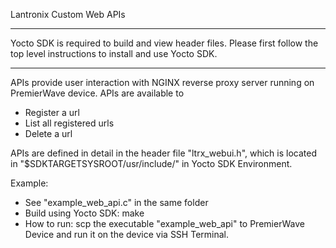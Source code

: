 Lantronix Custom Web APIs

*****************************
Yocto SDK is required to build and view header files.  Please first follow the top level instructions to install and use Yocto SDK.
*****************************

APIs provide user interaction with NGINX reverse proxy server running on PremierWave device.  APIs are available to 
* Register a url
* List all registered urls
* Delete a url

APIs are defined in detail in the header file "ltrx_webui.h", which is located in "$SDKTARGETSYSROOT/usr/include/" in Yocto SDK Environment.

Example:
* See "example_web_api.c" in the same folder
* Build using Yocto SDK: make
* How to run: scp the executable "example_web_api" to PremierWave Device and run it on the device via SSH Terminal.


